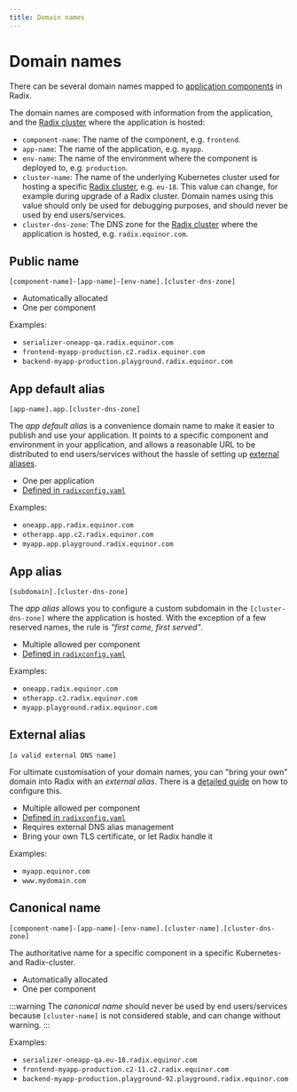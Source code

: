 ```yaml
---
title: Domain names
---
```


# Domain names

There can be several domain names mapped to [application components](/start/radix-concepts/index.md#component) in Radix.

The domain names are composed with information from the application, and the [Radix cluster](../../start/radix-clusters/) where the application is hosted:

- `component-name`: The name of the component, e.g. `frontend`.
- `app-name`: The name of the application, e.g. `myapp`.
- `env-name`: The name of the environment where the component is deployed to, e.g. `production`.
- `cluster-name`: The name of the underlying Kubernetes cluster used for hosting a specific [Radix cluster](../../start/radix-clusters/), e.g. `eu-18`. This value can change, for example during upgrade of a Radix cluster. Domain names using this value should only be used for debugging purposes, and should never be used by end users/services.
- `cluster-dns-zone`: The DNS zone for the [Radix cluster](../../start/radix-clusters/) where the application is hosted, e.g. `radix.equinor.com`.

## Public name

```text
[component-name]-[app-name]-[env-name].[cluster-dns-zone]
```

- Automatically allocated
- One per component

Examples:

- `serializer-oneapp-qa.radix.equinor.com`
- `frontend-myapp-production.c2.radix.equinor.com`
- `backend-myapp-production.playground.radix.equinor.com`

## App default alias

```text
[app-name].app.[cluster-dns-zone]
```

The _app default alias_ is a convenience domain name to make it easier to publish and use your application. It points to a specific component and environment in your application, and allows a reasonable URL to be distributed to end users/services without the hassle of setting up [external aliases](#external-alias).

- One per application
- [Defined in `radixconfig.yaml`](/radix-config/index.md#dnsappalias)

Examples:

- `oneapp.app.radix.equinor.com`
- `otherapp.app.c2.radix.equinor.com`
- `myapp.app.playground.radix.equinor.com`

## App alias

```text
[subdomain].[cluster-dns-zone]
```

The _app alias_ allows you to configure a custom subdomain in the `[cluster-dns-zone]` where the application is hosted. With the exception of a few reserved names, the rule is _"first come, first served"_.


- Multiple allowed per component
- [Defined in `radixconfig.yaml`](/radix-config/index.md#dnsalias)

Examples:

- `oneapp.radix.equinor.com`
- `otherapp.c2.radix.equinor.com`
- `myapp.playground.radix.equinor.com`

## External alias

```text
[a valid external DNS name]
```

For ultimate customisation of your domain names, you can "bring your own" domain into Radix with an _external alias_. There is a [detailed guide](/guides/external-alias/) on how to configure this.

- Multiple allowed per component
- [Defined in `radixconfig.yaml`](/radix-config/index.md#dnsexternalalias)
- Requires external DNS alias management
- Bring your own TLS certificate, or let Radix handle it

Examples:

- `myapp.equinor.com`
- `www.mydomain.com`
## Canonical name

```text
[component-name]-[app-name]-[env-name].[cluster-name].[cluster-dns-zone]
```

The authoritative name for a specific component in a specific Kubernetes- and Radix-cluster.

- Automatically allocated
- One per component

:::warning
 The _canonical name_ should never be used by end users/services because `[cluster-name]` is not considered stable, and can change without warning.
:::

Examples:

- `serializer-oneapp-qa.eu-18.radix.equinor.com`
- `frontend-myapp-production.c2-11.c2.radix.equinor.com`
- `backend-myapp-production.playground-92.playground.radix.equinor.com`
